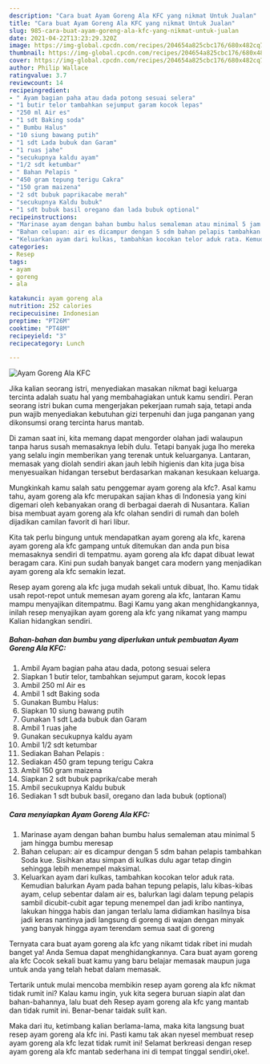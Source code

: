 ```yaml
---
description: "Cara buat Ayam Goreng Ala KFC yang nikmat Untuk Jualan"
title: "Cara buat Ayam Goreng Ala KFC yang nikmat Untuk Jualan"
slug: 985-cara-buat-ayam-goreng-ala-kfc-yang-nikmat-untuk-jualan
date: 2021-04-22T13:23:29.320Z
image: https://img-global.cpcdn.com/recipes/204654a825cbc176/680x482cq70/ayam-goreng-ala-kfc-foto-resep-utama.jpg
thumbnail: https://img-global.cpcdn.com/recipes/204654a825cbc176/680x482cq70/ayam-goreng-ala-kfc-foto-resep-utama.jpg
cover: https://img-global.cpcdn.com/recipes/204654a825cbc176/680x482cq70/ayam-goreng-ala-kfc-foto-resep-utama.jpg
author: Philip Wallace
ratingvalue: 3.7
reviewcount: 14
recipeingredient:
- " Ayam bagian paha atau dada potong sesuai selera"
- "1 butir telor tambahkan sejumput garam kocok lepas"
- "250 ml Air es"
- "1 sdt Baking soda"
- " Bumbu Halus"
- "10 siung bawang putih"
- "1 sdt Lada bubuk dan Garam"
- "1 ruas jahe"
- "secukupnya kaldu ayam"
- "1/2 sdt ketumbar"
- " Bahan Pelapis "
- "450 gram tepung terigu Cakra"
- "150 gram maizena"
- "2 sdt bubuk paprikacabe merah"
- "secukupnya Kaldu bubuk"
- "1 sdt bubuk basil oregano dan lada bubuk optional"
recipeinstructions:
- "Marinase ayam dengan bahan bumbu halus semaleman atau minimal 5 jam hingga bumbu meresap"
- "Bahan celupan: air es dicampur dengan 5 sdm bahan pelapis tambahkan Soda kue. Sisihkan atau simpan di kulkas dulu agar tetap dingin sehingga lebih menempel maksimal."
- "Keluarkan ayam dari kulkas, tambahkan kocokan telor aduk rata. Kemudian balurkan Ayam pada bahan tepung pelapis, lalu kibas-kibas ayam, celup sebentar dalam air es, balurkan lagi dalam tepung pelapis sambil dicubit-cubit agar tepung menempel dan jadi kribo nantinya, lakukan hingga habis dan jangan terlalu lama didiamkan hasilnya bisa jadi keras nantinya jadi langsung di goreng di wajan dengan minyak yang banyak hingga ayam terendam semua saat di goreng"
categories:
- Resep
tags:
- ayam
- goreng
- ala

katakunci: ayam goreng ala 
nutrition: 252 calories
recipecuisine: Indonesian
preptime: "PT26M"
cooktime: "PT48M"
recipeyield: "3"
recipecategory: Lunch

---
```



![Ayam Goreng Ala KFC](https://img-global.cpcdn.com/recipes/204654a825cbc176/680x482cq70/ayam-goreng-ala-kfc-foto-resep-utama.jpg)

Jika kalian seorang istri, menyediakan masakan nikmat bagi keluarga tercinta adalah suatu hal yang membahagiakan untuk kamu sendiri. Peran seorang istri bukan cuma mengerjakan pekerjaan rumah saja, tetapi anda pun wajib menyediakan kebutuhan gizi terpenuhi dan juga panganan yang dikonsumsi orang tercinta harus mantab.

Di zaman  saat ini, kita memang dapat mengorder olahan jadi walaupun tanpa harus susah memasaknya lebih dulu. Tetapi banyak juga lho mereka yang selalu ingin memberikan yang terenak untuk keluarganya. Lantaran, memasak yang diolah sendiri akan jauh lebih higienis dan kita juga bisa menyesuaikan hidangan tersebut berdasarkan makanan kesukaan keluarga. 



Mungkinkah kamu salah satu penggemar ayam goreng ala kfc?. Asal kamu tahu, ayam goreng ala kfc merupakan sajian khas di Indonesia yang kini digemari oleh kebanyakan orang di berbagai daerah di Nusantara. Kalian bisa membuat ayam goreng ala kfc olahan sendiri di rumah dan boleh dijadikan camilan favorit di hari libur.

Kita tak perlu bingung untuk mendapatkan ayam goreng ala kfc, karena ayam goreng ala kfc gampang untuk ditemukan dan anda pun bisa memasaknya sendiri di tempatmu. ayam goreng ala kfc dapat dibuat lewat beragam cara. Kini pun sudah banyak banget cara modern yang menjadikan ayam goreng ala kfc semakin lezat.

Resep ayam goreng ala kfc juga mudah sekali untuk dibuat, lho. Kamu tidak usah repot-repot untuk memesan ayam goreng ala kfc, lantaran Kamu mampu menyajikan ditempatmu. Bagi Kamu yang akan menghidangkannya, inilah resep menyajikan ayam goreng ala kfc yang nikamat yang mampu Kalian hidangkan sendiri.

<!--inarticleads1-->

##### Bahan-bahan dan bumbu yang diperlukan untuk pembuatan Ayam Goreng Ala KFC:

1. Ambil  Ayam bagian paha atau dada, potong sesuai selera
1. Siapkan 1 butir telor, tambahkan sejumput garam, kocok lepas
1. Ambil 250 ml Air es
1. Ambil 1 sdt Baking soda
1. Gunakan  Bumbu Halus:
1. Siapkan 10 siung bawang putih
1. Gunakan 1 sdt Lada bubuk dan Garam
1. Ambil 1 ruas jahe
1. Gunakan secukupnya kaldu ayam
1. Ambil 1/2 sdt ketumbar
1. Sediakan  Bahan Pelapis :
1. Sediakan 450 gram tepung terigu Cakra
1. Ambil 150 gram maizena
1. Siapkan 2 sdt bubuk paprika/cabe merah
1. Ambil secukupnya Kaldu bubuk
1. Sediakan 1 sdt bubuk basil, oregano dan lada bubuk (optional)




<!--inarticleads2-->

##### Cara menyiapkan Ayam Goreng Ala KFC:

1. Marinase ayam dengan bahan bumbu halus semaleman atau minimal 5 jam hingga bumbu meresap
1. Bahan celupan: air es dicampur dengan 5 sdm bahan pelapis tambahkan Soda kue. Sisihkan atau simpan di kulkas dulu agar tetap dingin sehingga lebih menempel maksimal.
1. Keluarkan ayam dari kulkas, tambahkan kocokan telor aduk rata. Kemudian balurkan Ayam pada bahan tepung pelapis, lalu kibas-kibas ayam, celup sebentar dalam air es, balurkan lagi dalam tepung pelapis sambil dicubit-cubit agar tepung menempel dan jadi kribo nantinya, lakukan hingga habis dan jangan terlalu lama didiamkan hasilnya bisa jadi keras nantinya jadi langsung di goreng di wajan dengan minyak yang banyak hingga ayam terendam semua saat di goreng




Ternyata cara buat ayam goreng ala kfc yang nikamt tidak ribet ini mudah banget ya! Anda Semua dapat menghidangkannya. Cara buat ayam goreng ala kfc Cocok sekali buat kamu yang baru belajar memasak maupun juga untuk anda yang telah hebat dalam memasak.

Tertarik untuk mulai mencoba membikin resep ayam goreng ala kfc nikmat tidak rumit ini? Kalau kamu ingin, yuk kita segera buruan siapin alat dan bahan-bahannya, lalu buat deh Resep ayam goreng ala kfc yang mantab dan tidak rumit ini. Benar-benar taidak sulit kan. 

Maka dari itu, ketimbang kalian berlama-lama, maka kita langsung buat resep ayam goreng ala kfc ini. Pasti kamu tak akan nyesel membuat resep ayam goreng ala kfc lezat tidak rumit ini! Selamat berkreasi dengan resep ayam goreng ala kfc mantab sederhana ini di tempat tinggal sendiri,oke!.

